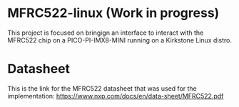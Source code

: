 # MFRC522-linux (Work in progress)
This project is focused on bringign an interface to interact with the MFRC522 chip on a PICO-PI-IMX8-MINI running on a Kirkstone Linux distro.

# Datasheet
This is the link for the MFRC522 datasheet that was used for the implementation:
https://www.nxp.com/docs/en/data-sheet/MFRC522.pdf
